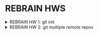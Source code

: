 # REBRAIN HWS
<details>
<summary> REBRAIN HW 1: git init </summary>
<p>

Репозиторий содержит дефолтный config nginx <br>

</p>
</details>

<details>
<summary> REBRAIN HW 2: git multiple remote repos </summary>
<p>

Созданы одинаковые репозитории на github gitlab и bitbucket <br>
В локальный git репозиторий добавлены удаленные репозиотрии <br>

```
  git remote add rbgitlab  git@gitlab.rebrainme.com:muxund/rebrain-devops-task-checkout
  git remote add rbgithub  git@github.com:muxun/rebrain-devops-task-checkout
  git remote add rbbb      git@bitbucket.org:muxun/rebrain-devops-task-checkout

```

Добавлен push url для origin <br>

```
git remote set-url --add --push origin git@gitlab.rebrainme.com:muxund/rebrain-devops-task-checkout
git remote set-url --add --push origin git@github.com:muxun/rebrain-devops-task-checkout
git remote set-url --add --push origin git@bitbucket.org:muxun/rebrain-devops-task-checkout

```

В итоге .git/config имеет вид <br>

```
core]
	repositoryformatversion = 0
	filemode = true
	bare = false
	logallrefupdates = true
[remote "rbgitlab"]
	url = git@gitlab.rebrainme.com:muxund/rebrain-devops-task-checkout
	fetch = +refs/heads/*:refs/remotes/rbgitlab/*
	pushurl = git@gitlab.rebrainme.com:muxund/rebrain-devops-task-checkout
[remote "rbgithub"]
	url = git@github.com:muxun/rebrain-devops-task-checkout
	fetch = +refs/heads/*:refs/remotes/rbgithub/*
	pushurl = git@github.com:muxun/rebrain-devops-task-checkout
[remote "rbbb"]
	url = git@bitbucket.org:muxun/rebrain-devops-task-checkout
	fetch = +refs/heads/*:refs/remotes/rbbb/*
	pushurl = git@bitbucket.org:muxun/rebrain-devops-task-checkout
[remote "origin"]
        url = git@gitlab.rebrainme.com:muxund/rebrain-devops-task-checkout
        url = git@github.com:muxun/rebrain-devops-task-checkout
	url = git@bitbucket.org:muxun/rebrain-devops-task-checkout

```

Команда git push origin master отправляет изменнеия во все три репозитория <br>
Команда git push rbgitlab master отправляет изменения только в выбранную ветку <br>

reference urls
<a href="https://gist.github.com/rvl/c3f156e117e22a25f242">git add remote</a><br>
<a href="http://caseyscarborough.com/blog/2013/08/25/pushing-to-multiple-remotes-using-git/">git confige</a><br>


</p>
</details>
